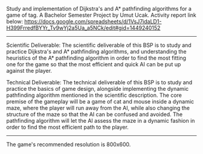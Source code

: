 Study and implementation of Dijkstra's and A* pathfinding algorithms for a game of tag. A Bachelor Semester Project by Umut Ucak. Activity report link below:
https://docs.google.com/spreadsheets/d/1VsJ7idaLD1-H399FrredfBYYr_Tv9wYj2a5Ua_a5NCk/edit#gid=1449240152

-------------

Scientific Deliverable: The scientific deliverable of this BSP is to study and practice Dijkstra's and A* pathfinding algorithms, and understanding the heuristics of the A* pathfinding algorithm in order to find the most fitting one for the game so that the most efficient and quick AI can be put up against the player.

Technical Deliverable: The technical deliverable of this BSP is to study and practice the basics of game design, alongside implementing the dynamic pathfinding algorithm mentioned in the scientific description. The core premise of the gameplay will be a game of cat and mouse inside a dynamic maze, where the player will run away from the AI, while also changing the structure of the maze so that the AI can be confused and avoided. The pathfinding algorithm will let the AI assess the maze in a dynamic fashion in order to find the most efficient path to the player.

-------------

The game's recommended resolution is 800x600.